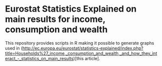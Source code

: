 # Eurostat Statistics Explained on main results for income, consumption and wealth
This repository provides scripts in R making it possible to generate graphs used in (http://ec.europa.eu/eurostat/statistics-explained/index.php?title=Households%27_income,_consumption_and_wealth,_and_how_they_interact_-_statistics_on_main_results)[this article].

